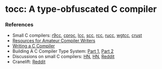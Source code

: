 tocc: A type-obfuscated C compiler
==================================


### References
 - Small C compilers: [r9cc](https://github.com/utam0k/r9cc.git), [cproc](https://github.com/michaelforney/cproc), [lcc](https://github.com/drh/lcc), [scc](http://git.simple-cc.org/scc/file/README.html), [rcc](https://github.com/wbowling/rcc), [rucc](https://github.com/maekawatoshiki/rucc), [wgtcc](https://github.com/wgtdkp/wgtcc.git), [crust](https://github.com/onehr/crust.git)
 - [Resources for Amateur Compiler Writers](https://c9x.me/compile/bib/)
 - [Writing a C Compiler](https://norasandler.com/2017/11/29/Write-a-Compiler.html)
 - Building A C Compiler Type System: [Part 1](https://blog.robertelder.org/building-a-c-compiler-type-system-the-formidable-declarator/), [Part 2](https://blog.robertelder.org/building-a-c-compiler-type-system-a-canonical-type-representation/)
 - Discussions on small C compilers: [HN](https://news.ycombinator.com/item?id=21210087), [HN](https://news.ycombinator.com/item?id=9125912), [Reddit](https://www.reddit.com/r/Cprog/comments/4egaog/small_lesser_known_c_compilers_a_list/)
 - Cranelift: [Reddit](https://www.reddit.com/r/ProgrammingLanguages/comments/9z8qu3/a_new_compiler_backend_called_cranelift_uses/)
